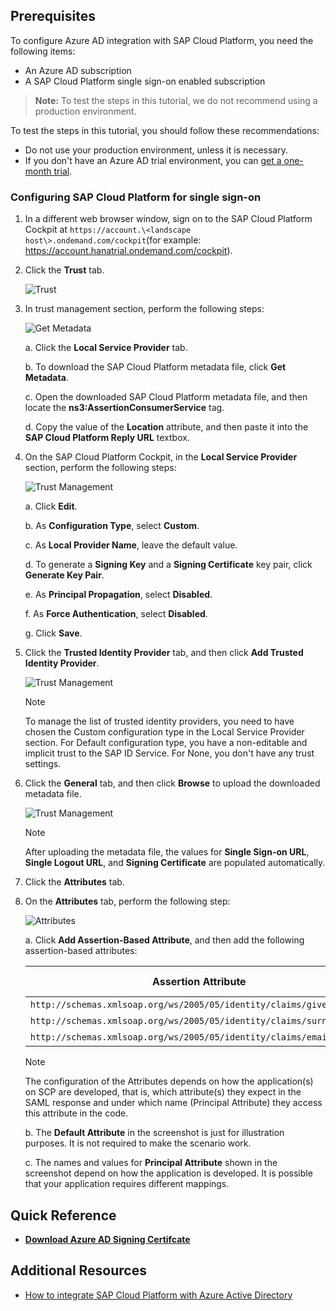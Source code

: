 ## Prerequisites

To configure Azure AD integration with SAP Cloud Platform, you need the following items:

- An Azure AD subscription
- A SAP Cloud Platform single sign-on enabled subscription

> **Note:**
> To test the steps in this tutorial, we do not recommend using a production environment.

To test the steps in this tutorial, you should follow these recommendations:

- Do not use your production environment, unless it is necessary.
- If you don't have an Azure AD trial environment, you can [get a one-month trial](https://azure.microsoft.com/pricing/free-trial/).

### Configuring SAP Cloud Platform for single sign-on

1. In a different web browser window, sign on to the SAP Cloud Platform Cockpit at `https://account.\<landscape host\>.ondemand.com/cockpit`(for example: https://account.hanatrial.ondemand.com/cockpit).

2. Click the **Trust** tab.
   
    ![Trust](./media/ic790800.png "Trust")

3. In trust management section, perform the following steps:
   
    ![Get Metadata](./media/ic793930.png "Get Metadata")
   
    a. Click the **Local Service Provider** tab.
 
    b. To download the SAP Cloud Platform metadata file, click **Get Metadata**.

    c. Open the downloaded SAP Cloud Platform metadata file, and then locate the **ns3:AssertionConsumerService** tag.
 
    d. Copy the value of the **Location** attribute, and then paste it into the **SAP Cloud Platform Reply URL** textbox.

4. On the SAP Cloud Platform Cockpit, in the **Local Service Provider** section, perform the following steps:
   
    ![Trust Management](./media/ic793931.png "Trust Management")
   
    a. Click **Edit**.

    b. As **Configuration Type**, select **Custom**.

    c. As **Local Provider Name**, leave the default value.

    d. To generate a **Signing Key** and a **Signing Certificate** key pair, click **Generate Key Pair**.

    e. As **Principal Propagation**, select **Disabled**.

    f. As **Force Authentication**, select **Disabled**.

    g. Click **Save**.

5. Click the **Trusted Identity Provider** tab, and then click **Add Trusted Identity Provider**.
   
    ![Trust Management](./media/ic790802.png "Trust Management")
   
    >[!NOTE]
    >To manage the list of trusted identity providers, you need to have chosen the Custom configuration type in the Local Service Provider section. For Default configuration type, you have a non-editable and implicit trust to the SAP ID Service. For None, you don't have any trust settings.
    > 
    > 

6. Click the **General** tab, and then click **Browse** to upload the downloaded metadata file.
    
    ![Trust Management](./media/ic793932.png "Trust Management")
    
    >[!NOTE]
    >After uploading the metadata file, the values for **Single Sign-on URL**, **Single Logout URL**, and **Signing Certificate** are populated automatically.
    > 
     
7. Click the **Attributes** tab.

8. On the **Attributes** tab, perform the following step:
    
    ![Attributes](./media/ic790804.png "Attributes") 

    a. Click **Add Assertion-Based Attribute**, and then add the following assertion-based attributes:
       
    | Assertion Attribute | Principal Attribute |
    | --- | --- |
    | `http://schemas.xmlsoap.org/ws/2005/05/identity/claims/givenname` |firstname |
    | `http://schemas.xmlsoap.org/ws/2005/05/identity/claims/surname` |lastname |
    | `http://schemas.xmlsoap.org/ws/2005/05/identity/claims/emailaddress` |email |
   
     >[!NOTE]
     >The configuration of the Attributes depends on how the application(s) on SCP are developed, that is, which attribute(s) they expect in the SAML response and under which name (Principal Attribute) they access this attribute in the code.
     > 
    
    b. The **Default Attribute** in the screenshot is just for illustration purposes. It is not required to make the scenario work.  
 
    c. The names and values for **Principal Attribute** shown in the screenshot depend on how the application is developed. It is possible that your application requires different mappings.

## Quick Reference

* **[Download Azure AD Signing Certifcate](%metadata:CertificateDownloadRawUrl%)**

## Additional Resources

* [How to integrate SAP Cloud Platform with Azure Active Directory](https://docs.microsoft.com/azure/active-directory/active-directory-saas-sap-hana-cloud-platform-tutorial)
